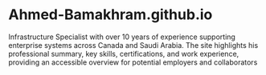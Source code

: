 # Ahmed-Bamakhram.github.io
 Infrastructure Specialist with over 10 years of experience supporting enterprise systems across Canada and Saudi Arabia. The site highlights his professional summary, key skills, certifications, and work experience, providing an accessible overview for potential employers and collaborators
